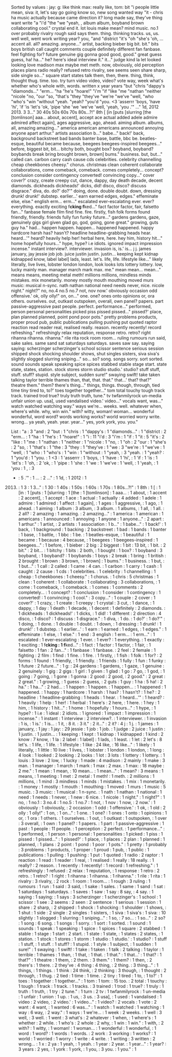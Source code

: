 Sorted by values :
jay: g: like think max: really like, tom: bit "i people little mean, siva: it, let's say go going know so, new song wanted way "it - chris ha music actually because came direction it? long made say, they've thing want write "a "i'd "the "we "yeah, , album album, boyband brown collaborating cool." crystal end it. lot louis make mean? mind music. no.1 over probably rivalry rough said says them. thing. thinking tracks. us, us. well well, went work writing year? you, "and "district "it's "oh "she's 'oh, ... accent all. all? amazing. anyone..." artist, backing bieber big bit. bit." bits boys british call caught comments couple definitely different fan fanbase. feel fighting for? future genuine gig gonna good good, good." great guess guess, ha! ha..." he? here's ideal interview it." it..." judge kind la let looked looking love madison max maybe met meth. now, obviously, old perception places plans radio really? refused retro rivalry, see seems seen share sharp, side single so..." square start states talk them, then, there. thing, think, thought thug. time. too. try turn video video, video? vote way, week what's whether who's whole with, words. written x year years "but "chris "dappy's "diamonds..." "erm... "ha "he's "hoare!" "i'm "if "like "me "nathan "neither "nicole "no, "our "so, "that's "they "they've "we're "we've "well, "who "who's "win "without "yeah. "yeah? "you'd "you. &lt;3 'asserrr 'boys, 'have 'hi', 'if 'is 'let's 'ok, 'pipe 'she 'we 'we've 'well, 'yeah, 'you .'" ..." 1d, 2012 2013. 3 3..." 30 40s 50s 60s 70s 80s...?!" 8th [ [in [puts [slurring [the [tomlinson] aaa... about, accent], accept ace actual added adele admire admired affect again], ages aggressive, ago, ahead. aiming album. albums, all, amazing amazing..." america american americans announced annoying anyone apart arthur." artists association b..." babe..." back!' back, background backstreet bad bands banter base, battle, bbc be. beatles-esque, beautiful became because, beegees beegees-inspired beegees..." before, biggest bit, bit... bitchy both, bought box? boyband, boyband? boybands break bring brought brown, brown] bums." business. but, but..." called can. carbon carry cash cause cds celebrities. celebrity channelling cheap cheekbones cheesy." chorus. christmas clean coherent collaborate collaborations, come comeback, comeback. comes completely... concept? conclusion consider contingency converted! convincing copy..." cover cover?' crazy, create creepy cut, dance, dappy, day death decade, decent diamonds. dickheads dickheads!' dicks, did! disco, disco? discuss disgrace." diva, do. do?' do?'" doing, done. double doubt. down, dressing drunk! drunk!' dubstep. earlier...' earn earned edges, edges." effeminate else, else." english erm... erm..." escalated ever-escalating ever. ever? everything. exactly exciting f**cking f**ked..." fact factor factor, fair, falsetto fan..." fanbase female film find fine. fire. firstly, fish folk forms found friendly, friendly. friends fully fun funky future..." gardens gardens, gaze, genuinely gigs girl given glad go, god, going, gone great." growing, guts guy ha." had... happen happen. happen... happened happened. happy hardcore harsh has? hasn't? headline headline-grabbing heads hear. heard...'" heard? heavily help her! herbal here, here. hey him, history hit..." home hopefully hours..." hype, hype? i.e idiots. ignored impact impression incense." instant interview?. interviewer. invasion is, is.' is... j j. james january, jay jessie job job. juice justin justin. justin... keeping kept kidnap kidnapped know, label label] lads, least. let's. life, life. lifestyle like..." likely literally, live lives, lobster london london, look looks lots lottery lottery. low, lucky mainly man. manager march mark max. me." mean mean... mean..." means means, meeting metal meth! millions millions, mindless minds mistakes. mix monetarily. money mostly mouth mouthing moved murs music: musical n-sync. nath nathan national need needs never, nice. nicole night." night?" no, no.4 no.5 no.7 not, nov now.' obviously occasion odd offensive.' ok, olly olly!" on, on..." one. one? ones onto opinions or, ora others. ourselves. out, outkast outspoken, overall, own panel? papers. part passive-aggressive past people. perfect. performance..." performed, person personal personalities picked piss pissed pissed..." pissed?' place, plan planned planned, point pond poor pots." pretty problems products, proper proud pub, public publications pulling pushing put quoted raptor reaction read reader real, realised really. reason. recently recently! record refreshing." refreshingly relax reputation, response retro. retro? right rihanna rihanna. rihanna." rile rita rock room room... ruling rumours run said, sake sales. same sand sat saturdays saturdays. saves saw say. saying saying: scherzinger scherzinger's school scissor sentence serious session shipped shock shocking shoulder shows, shut singles sisters, siva siva's slightly slogged slurring sniping..." so... so? song. songs sorry. sort sorted. sound sounds speak speaking spice spices stabbed stable stage start. state state, states, station. stock stores storm studio studio.' studio? stuff stuff, stuff. stuff? stupid. style subject, sudden sure!" swaying swift! take taken talking taylor terrible thames than, that, that. that." that...' that? that?" theatre them." them? there's thing..." things, things. though, through, tied time tiny tired to, to?' toes together together..." tom total touchy tough track track. trained trod true? truly truth truth, tune." tv twfanmilyrock un-media unfair union up. usa], used vandalised video.' video..." vocals want, was..." watch watched watching way." ways we're... weeks. well. whatever when, where's while. why, win win." with? witty, woman! woman... wonderful wonderful, word word? words working works? world worried worry write. wrong... ya yeah, yeah. year. year..." yes, york york, you. you." 

List :
"a : 3
"and : 2
"but : 1
"chris : 1
"dappy's : 1
"diamonds..." : 1
"district : 2
"erm... : 1
"ha : 1
"he's : 1
"hoare!" : 1
"i : 11
"i'd : 3
"i'm : 1
"if : 1
"it : 5
"it's : 2
"like : 1
"me : 1
"nathan : 1
"neither : 1
"nicole : 1
"no, : 1
"oh : 2
"our : 1
"she's : 2
"so, : 1
"that's : 1
"the : 3
"they : 1
"they've : 1
"we : 3
"we're : 1
"we've : 1
"well, : 1
"who : 1
"who's : 1
"win : 1
"without : 1
"yeah, : 3
"yeah. : 1
"yeah? : 1
"you'd : 1
"you. : 1
&lt;3 : 1
'asserrr : 1
'boys, : 1
'have : 1
'hi', : 1
'if : 1
'is : 1
'let's : 1
'oh, : 2
'ok, : 1
'pipe : 1
'she : 1
'we : 1
'we've : 1
'well, : 1
'yeah, : 1
'you : 1
, : 3
- : 5
.'" : 1
... : 2
..." : 1
1d, : 1
2012 : 1
2013. : 1
3 : 1
3..." : 1
30 : 1
40s : 1
50s : 1
60s : 1
70s : 1
80s...?!" : 1
8th : 1
[ : 1
[in : 1
[puts : 1
[slurring : 1
[the : 1
[tomlinson] : 1
aaa... : 1
about, : 1
accent : 2
accent], : 1
accept : 1
ace : 1
actual : 1
actually : 4
added : 1
adele : 1
admire : 1
admired : 1
affect : 1
again], : 1
ages : 1
aggressive, : 1
ago, : 1
ahead. : 1
aiming : 1
album : 3
album, : 3
album. : 1
albums, : 1
all, : 1
all. : 2
all? : 2
amazing : 1
amazing. : 2
amazing..." : 1
america : 1
american : 1
americans : 1
announced : 1
annoying : 1
anyone : 1
anyone..." : 2
apart : 1
arthur." : 1
artist, : 2
artists : 1
association : 1
b..." : 1
babe..." : 1
back!' : 1
back, : 1
background : 1
backing : 2
backstreet : 1
bad : 1
bands : 1
banter : 1
base, : 1
battle, : 1
bbc : 1
be. : 1
beatles-esque, : 1
beautiful : 1
became : 1
because : 4
because, : 1
beegees : 1
beegees-inspired : 1
beegees..." : 1
before, : 1
bieber : 2
big : 2
biggest : 1
bit : 13
bit, : 1
bit. : 2
bit." : 2
bit... : 1
bitchy : 1
bits : 2
both, : 1
bought : 1
box? : 1
boyband : 3
boyband, : 1
boyband? : 1
boybands : 1
boys : 2
break : 1
bring : 1
british : 2
brought : 1
brown : 3
brown, : 1
brown] : 1
bums." : 1
business. : 1
but, : 1
but..." : 1
call : 2
called : 1
came : 4
can. : 1
carbon : 1
carry : 1
cash : 1
caught : 2
cause : 1
cds : 1
celebrities. : 1
celebrity : 1
channelling : 1
cheap : 1
cheekbones : 1
cheesy." : 1
chorus. : 1
chris : 5
christmas : 1
clean : 1
coherent : 1
collaborate : 1
collaborating : 3
collaborations, : 1
come : 1
comeback, : 1
comeback. : 1
comes : 1
comments : 2
completely... : 1
concept? : 1
conclusion : 1
consider : 1
contingency : 1
converted! : 1
convincing : 1
cool." : 3
copy..." : 1
couple : 2
cover : 1
cover?' : 1
crazy, : 1
create : 1
creepy : 1
crystal : 3
cut, : 1
dance, : 1
dappy, : 1
day : 1
death : 1
decade, : 1
decent : 1
definitely : 2
diamonds. : 1
dickheads : 1
dickheads!' : 1
dicks, : 1
did! : 1
different : 2
direction : 4
disco, : 1
disco? : 1
discuss : 1
disgrace." : 1
diva, : 1
do. : 1
do?' : 1
do?'" : 1
doing, : 1
done. : 1
double : 1
doubt. : 1
down, : 1
dressing : 1
drunk! : 1
drunk!' : 1
dubstep. : 1
earlier...' : 1
earn : 1
earned : 1
edges, : 1
edges." : 1
effeminate : 1
else, : 1
else." : 1
end : 3
english : 1
erm... : 1
erm..." : 1
escalated : 1
ever-escalating : 1
ever. : 1
ever? : 1
everything. : 1
exactly : 1
exciting : 1
f**cking : 1
f**ked..." : 1
fact : 1
factor : 1
factor, : 1
fair, : 1
falsetto : 1
fan : 2
fan..." : 1
fanbase : 1
fanbase. : 2
feel : 2
female : 1
fighting : 2
film : 1
find : 1
fine. : 1
fire. : 1
firstly, : 1
fish : 1
folk : 1
for? : 2
forms : 1
found : 1
friendly, : 1
friendly. : 1
friends : 1
fully : 1
fun : 1
funky : 1
future : 2
future..." : 1
g: : 24
gardens : 1
gardens, : 1
gaze, : 1
genuine : 2
genuinely : 1
gig : 2
gigs : 1
girl : 1
given : 1
glad : 1
go : 7
go, : 1
god, : 1
going : 7
going, : 1
gone : 1
gonna : 2
good : 2
good, : 2
good." : 2
great : 2
great." : 1
growing, : 1
guess : 2
guess, : 2
guts : 1
guy : 1
ha : 5
ha! : 2
ha." : 1
ha..." : 2
had... : 1
happen : 1
happen. : 1
happen... : 1
happened : 1
happened. : 1
happy : 1
hardcore : 1
harsh : 1
has? : 1
hasn't? : 1
he? : 2
headline : 1
headline-grabbing : 1
heads : 1
hear. : 1
heard...'" : 1
heard? : 1
heavily : 1
help : 1
her! : 1
herbal : 1
here's : 2
here, : 1
here. : 1
hey : 1
him, : 1
history : 1
hit..." : 1
home : 1
hopefully : 1
hours..." : 1
hype, : 1
hype? : 1
i.e : 1
ideal : 2
idiots. : 1
ignored : 1
impact : 1
impression : 1
incense." : 1
instant : 1
interview : 2
interview?. : 1
interviewer. : 1
invasion : 1
is, : 1
is.' : 1
is... : 1
it, : 8
it. : 3
it." : 2
it..." : 2
it? : 4
j : 1
j. : 1
james : 1
january, : 1
jay : 1
jay: : 29
jessie : 1
job : 1
job. : 1
judge : 2
juice : 1
justin : 1
justin. : 1
justin... : 1
keeping : 1
kept : 1
kidnap : 1
kidnapped : 1
kind : 2
know : 7
know, : 1
la : 2
label : 1
label] : 1
lads, : 1
least. : 1
let : 2
let's : 8
let's. : 1
life, : 1
life. : 1
lifestyle : 1
like : 24
like, : 16
like..." : 1
likely : 1
literally, : 1
little : 10
live : 1
lives, : 1
lobster : 1
london : 1
london, : 1
long : 4
look : 1
looked : 2
looking : 2
looks : 1
lot : 3
lots : 1
lottery : 1
lottery. : 1
louis : 3
love : 2
low, : 1
lucky : 1
made : 4
madison : 2
mainly : 1
make : 3
man. : 1
manager : 1
march : 1
mark : 1
max : 2
max. : 1
max: : 18
maybe : 2
me." : 1
mean : 1
mean, : 10
mean... : 1
mean..." : 1
mean? : 3
means : 1
means, : 1
meeting : 1
met : 2
metal : 1
meth! : 1
meth. : 2
millions : 1
millions, : 1
mind : 3
mindless : 1
minds : 1
mistakes. : 1
mix : 1
monetarily. : 1
money : 1
mostly : 1
mouth : 1
mouthing : 1
moved : 1
murs : 1
music : 5
music. : 3
music: : 1
musical : 1
n-sync. : 1
nath : 1
nathan : 1
national : 1
need : 1
needs : 1
never, : 1
new : 6
nice. : 1
nicole : 1
night." : 1
night?" : 1
no, : 1
no.1 : 3
no.4 : 1
no.5 : 1
no.7 : 1
not, : 1
nov : 1
now, : 2
now.' : 1
obviously : 1
obviously, : 2
occasion : 1
odd : 1
offensive.' : 1
ok, : 1
old : 2
olly : 1
olly!" : 1
on, : 1
on..." : 1
one. : 1
one? : 1
ones : 1
onto : 1
opinions : 1
or, : 1
ora : 1
others. : 1
ourselves. : 1
out, : 1
outkast : 1
outspoken, : 1
over : 3
overall, : 1
own : 1
panel? : 1
papers. : 1
part : 1
passive-aggressive : 1
past : 1
people : 11
people. : 1
perception : 2
perfect. : 1
performance..." : 1
performed, : 1
person : 1
personal : 1
personalities : 1
picked : 1
piss : 1
pissed : 1
pissed..." : 1
pissed?' : 1
place, : 1
places : 2
plan : 1
planned : 1
planned, : 1
plans : 2
point : 1
pond : 1
poor : 1
pots." : 1
pretty : 1
probably : 3
problems : 1
products, : 1
proper : 1
proud : 1
pub, : 1
public : 1
publications : 1
pulling : 1
pushing : 1
put : 1
quoted : 1
radio : 2
raptor : 1
reaction : 1
read : 1
reader : 1
real, : 1
realised : 1
really : 18
really. : 1
really? : 2
reason. : 1
recently : 1
recently! : 1
record : 1
refreshing." : 1
refreshingly : 1
refused : 2
relax : 1
reputation, : 1
response : 1
retro : 2
retro. : 1
retro? : 1
right : 1
rihanna : 1
rihanna. : 1
rihanna." : 1
rile : 1
rita : 1
rivalry : 3
rivalry, : 2
rock : 1
room : 1
room... : 1
rough : 3
ruling : 1
rumours : 1
run : 1
said : 3
said, : 1
sake : 1
sales. : 1
same : 1
sand : 1
sat : 1
saturdays : 1
saturdays. : 1
saves : 1
saw : 1
say : 8
say, : 4
say. : 1
saying : 1
saying: : 1
says : 3
scherzinger : 1
scherzinger's : 1
school : 1
scissor : 1
see : 2
seems : 2
seen : 2
sentence : 1
serious : 1
session : 1
share : 2
sharp, : 2
shipped : 1
shock : 1
shocking : 1
shoulder : 1
shows, : 1
shut : 1
side : 2
single : 2
singles : 1
sisters, : 1
siva : 1
siva's : 1
siva: : 10
slightly : 1
slogged : 1
slurring : 1
sniping..." : 1
so, : 7
so... : 1
so..." : 2
so? : 1
song : 6
song. : 1
songs : 1
sorry. : 1
sort : 1
sorted. : 1
sound : 1
sounds : 1
speak : 1
speaking : 1
spice : 1
spices : 1
square : 2
stabbed : 1
stable : 1
stage : 1
start : 2
start. : 1
state : 1
state, : 1
states : 2
states, : 1
station. : 1
stock : 1
stores : 1
storm : 1
studio : 1
studio.' : 1
studio? : 1
stuff : 1
stuff, : 1
stuff. : 1
stuff? : 1
stupid. : 1
style : 1
subject, : 1
sudden : 1
sure!" : 1
swaying : 1
swift! : 1
take : 1
taken : 1
talk : 2
talking : 1
taylor : 1
terrible : 1
thames : 1
than, : 1
that, : 1
that. : 1
that." : 1
that...' : 1
that? : 1
that?" : 1
theatre : 1
them, : 2
them. : 3
them." : 1
them? : 1
then, : 2
there's : 1
there. : 2
they've : 4
thing : 4
thing, : 2
thing. : 3
thing..." : 1
things, : 1
things. : 1
think : 24
think, : 2
thinking : 3
though, : 1
thought : 2
through, : 1
thug. : 2
tied : 1
time : 1
time. : 2
tiny : 1
tired : 1
to, : 1
to?' : 1
toes : 1
together : 1
together..." : 1
tom : 1
tom: : 15
too. : 2
total : 1
touchy : 1
tough : 1
track : 1
track. : 1
tracks. : 3
trained : 1
trod : 1
true? : 1
truly : 1
truth : 1
truth, : 1
try : 2
tune." : 1
turn : 2
tv : 1
twfanmilyrock : 1
un-media : 1
unfair : 1
union : 1
up. : 1
us, : 3
us. : 3
usa], : 1
used : 1
vandalised : 1
video : 2
video, : 2
video.' : 1
video..." : 1
video? : 2
vocals : 1
vote : 2
want : 4
want, : 1
wanted : 6
was..." : 1
watch : 1
watched : 1
watching : 1
way : 6
way, : 2
way." : 1
ways : 1
we're... : 1
week : 2
weeks. : 1
well : 3
well, : 3
well. : 1
went : 3
what's : 2
whatever : 1
when, : 1
where's : 1
whether : 2
while. : 1
who's : 2
whole : 2
why, : 1
win : 1
win." : 1
with, : 2
with? : 1
witty, : 1
woman! : 1
woman... : 1
wonderful : 1
wonderful, : 1
word : 1
word? : 1
words : 1
words. : 2
work : 3
working : 1
works? : 1
world : 1
worried : 1
worry : 1
write : 4
write. : 1
writing : 3
written : 2
wrong... : 1
x : 2
ya : 1
yeah, : 1
yeah. : 1
year : 2
year. : 1
year..." : 1
year? : 3
years : 2
yes, : 1
york : 1
york, : 1
you, : 3
you. : 1
you." : 1
